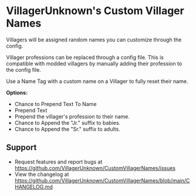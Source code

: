 # VillagerUnknown's Custom Villager Names

Villagers will be assigned random names you can customize through the config.

Villager professions can be replaced through a config file. 
This is compatible with modded villagers by manually adding their profession to the config file.

Use a Name Tag with a custom name on a Villager to fully reset their name.

**Options:**

* Chance to Prepend Text To Name
* Prepend Text
* Prepend the villager's profession to their name.
* Chance to Append the "Jr." suffix to babies.
* Chance to Append the "Sr." suffix to adults.

## Support

- Request features and report bugs at https://github.com/VillagerUnknown/CustomVillagerNames/issues
- View the changelog at https://github.com/VillagerUnknown/CustomVillagerNames/blob/main/CHANGELOG.md